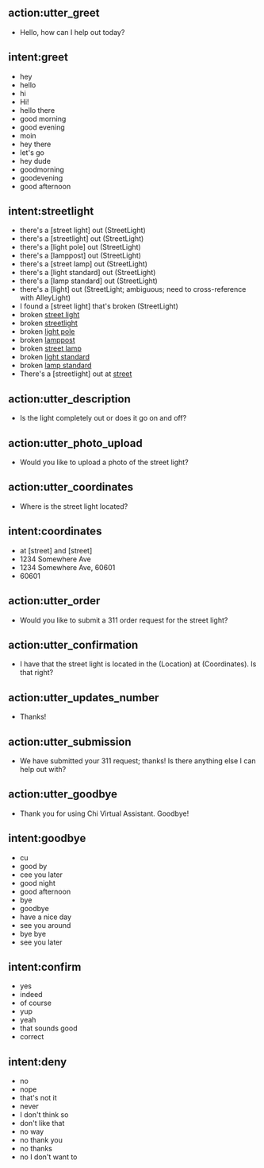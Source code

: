 ## action:utter_greet

- Hello, how can I help out today?

## intent:greet

- hey
- hello
- hi
- Hi!
- hello there
- good morning
- good evening
- moin
- hey there
- let's go
- hey dude
- goodmorning
- goodevening
- good afternoon

## intent:streetlight

- there's a [street light] out (StreetLight)
- there's a [streetlight] out (StreetLight)
- there's a [light pole] out (StreetLight)
- there's a [lamppost] out (StreetLight)
- there's a [street lamp] out (StreetLight)
- there's a [light standard] out (StreetLight)
- there's a [lamp standard] out (StreetLight)
- there's a [light] out (StreetLight; ambiguous; need to cross-reference with AlleyLight)
- I found a [street light] that's broken (StreetLight)
- broken [street light](StreetLight)
- broken [streetlight](StreetLight)
- broken [light pole](StreetLight)
- broken [lamppost](StreetLight)
- broken [street lamp](StreetLight)
- broken [light standard](StreetLight)
- broken [lamp standard](StreetLight)
- There's a [streetlight] out at [street](Location)

## action:utter_description

- Is the light completely out or does it go on and off?

## action:utter_photo_upload

- Would you like to upload a photo of the street light?

## action:utter_coordinates

- Where is the street light located?

## intent:coordinates

- at [street] and [street]
- 1234 Somewhere Ave
- 1234 Somewhere Ave, 60601
- 60601

## action:utter_order

- Would you like to submit a 311 order request for the street light?

## action:utter_confirmation

- I have that the street light is located in the (Location) at (Coordinates). Is that right?

## action:utter_updates_number

- Thanks!

## action:utter_submission

- We have submitted your 311 request; thanks! Is there anything else I can help out with?

## action:utter_goodbye

- Thank you for using Chi Virtual Assistant. Goodbye!

## intent:goodbye

- cu
- good by
- cee you later
- good night
- good afternoon
- bye
- goodbye
- have a nice day
- see you around
- bye bye
- see you later

## intent:confirm

- yes
- indeed
- of course
- yup
- yeah
- that sounds good
- correct

## intent:deny

- no
- nope
- that's not it
- never
- I don't think so
- don't like that
- no way
- no thank you
- no thanks
- no I don't want to
